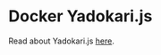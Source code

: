 # Docker Yadokari.js

Read about Yadokari.js [here](https://github.com/omishimaspace/yadokari.js).

